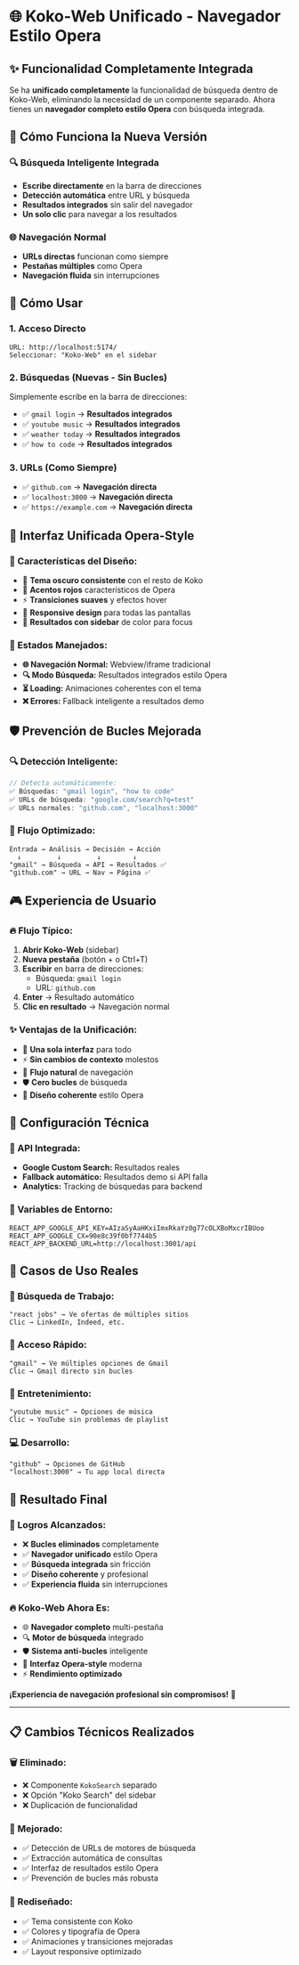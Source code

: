 # 🌐 Koko-Web Unificado - Navegador Estilo Opera

## ✨ Funcionalidad Completamente Integrada

Se ha **unificado completamente** la funcionalidad de búsqueda dentro de Koko-Web, eliminando la necesidad de un componente separado. Ahora tienes un **navegador completo estilo Opera** con búsqueda integrada.

## 🎯 Cómo Funciona la Nueva Versión

### **🔍 Búsqueda Inteligente Integrada**
- **Escribe directamente** en la barra de direcciones
- **Detección automática** entre URL y búsqueda
- **Resultados integrados** sin salir del navegador
- **Un solo clic** para navegar a los resultados

### **🌐 Navegación Normal**
- **URLs directas** funcionan como siempre
- **Pestañas múltiples** como Opera
- **Navegación fluida** sin interrupciones

## 🚀 Cómo Usar

### **1. Acceso Directo**
```
URL: http://localhost:5174/
Seleccionar: "Koko-Web" en el sidebar
```

### **2. Búsquedas (Nuevas - Sin Bucles)**
Simplemente escribe en la barra de direcciones:
- ✅ `gmail login` → **Resultados integrados**
- ✅ `youtube music` → **Resultados integrados**
- ✅ `weather today` → **Resultados integrados**
- ✅ `how to code` → **Resultados integrados**

### **3. URLs (Como Siempre)**
- ✅ `github.com` → **Navegación directa**
- ✅ `localhost:3000` → **Navegación directa**
- ✅ `https://example.com` → **Navegación directa**

## 🎨 Interfaz Unificada Opera-Style

### **🎪 Características del Diseño:**
- 🌙 **Tema oscuro consistente** con el resto de Koko
- 🔴 **Acentos rojos** característicos de Opera
- ⚡ **Transiciones suaves** y efectos hover
- 📱 **Responsive design** para todas las pantallas
- 🎯 **Resultados con sidebar** de color para focus

### **🔄 Estados Manejados:**
- **🌐 Navegación Normal:** Webview/iframe tradicional
- **🔍 Modo Búsqueda:** Resultados integrados estilo Opera
- **⏳ Loading:** Animaciones coherentes con el tema
- **❌ Errores:** Fallback inteligente a resultados demo

## 🛡️ Prevención de Bucles Mejorada

### **🔍 Detección Inteligente:**
```javascript
// Detecta automáticamente:
✅ Búsquedas: "gmail login", "how to code"
✅ URLs de búsqueda: "google.com/search?q=test"
✅ URLs normales: "github.com", "localhost:3000"
```

### **🎯 Flujo Optimizado:**
```
Entrada → Análisis → Decisión → Acción
  ↓         ↓         ↓        ↓
"gmail" → Búsqueda → API → Resultados ✅
"github.com" → URL → Nav → Página ✅
```

## 🎮 Experiencia de Usuario

### **🔥 Flujo Típico:**
1. **Abrir Koko-Web** (sidebar)
2. **Nueva pestaña** (botón + o Ctrl+T)
3. **Escribir** en barra de direcciones:
   - Búsqueda: `gmail login`
   - URL: `github.com`
4. **Enter** → Resultado automático
5. **Clic en resultado** → Navegación normal

### **✨ Ventajas de la Unificación:**
- 🎯 **Una sola interfaz** para todo
- ⚡ **Sin cambios de contexto** molestos
- 🔄 **Flujo natural** de navegación
- 🛡️ **Cero bucles** de búsqueda
- 🎨 **Diseño coherente** estilo Opera

## 🔧 Configuración Técnica

### **📡 API Integrada:**
- **Google Custom Search:** Resultados reales
- **Fallback automático:** Resultados demo si API falla
- **Analytics:** Tracking de búsquedas para backend

### **🔗 Variables de Entorno:**
```env
REACT_APP_GOOGLE_API_KEY=AIzaSyAaHKxiImxRkaYz0g77cOLXBoMxcrIBUoo
REACT_APP_GOOGLE_CX=90e8c39f0bf7744b5
REACT_APP_BACKEND_URL=http://localhost:3001/api
```

## 🎯 Casos de Uso Reales

### **💼 Búsqueda de Trabajo:**
```
"react jobs" → Ve ofertas de múltiples sitios
Clic → LinkedIn, Indeed, etc.
```

### **📧 Acceso Rápido:**
```
"gmail" → Ve múltiples opciones de Gmail
Clic → Gmail directo sin bucles
```

### **🎵 Entretenimiento:**
```
"youtube music" → Opciones de música
Clic → YouTube sin problemas de playlist
```

### **💻 Desarrollo:**
```
"github" → Opciones de GitHub
"localhost:3000" → Tu app local directa
```

## 🚀 Resultado Final

### **🎉 Logros Alcanzados:**
- ❌ **Bucles eliminados** completamente
- ✅ **Navegador unificado** estilo Opera
- ✅ **Búsqueda integrada** sin fricción
- ✅ **Diseño coherente** y profesional
- ✅ **Experiencia fluida** sin interrupciones

### **🔥 Koko-Web Ahora Es:**
- 🌐 **Navegador completo** multi-pestaña
- 🔍 **Motor de búsqueda** integrado
- 🛡️ **Sistema anti-bucles** inteligente
- 🎨 **Interfaz Opera-style** moderna
- ⚡ **Rendimiento optimizado**

**¡Experiencia de navegación profesional sin compromisos!** 🎯

---

## 📋 Cambios Técnicos Realizados

### **🗑️ Eliminado:**
- ❌ Componente `KokoSearch` separado
- ❌ Opción "Koko Search" del sidebar
- ❌ Duplicación de funcionalidad

### **🔧 Mejorado:**
- ✅ Detección de URLs de motores de búsqueda
- ✅ Extracción automática de consultas
- ✅ Interfaz de resultados estilo Opera
- ✅ Prevención de bucles más robusta

### **🎨 Rediseñado:**
- ✅ Tema consistente con Koko
- ✅ Colores y tipografía de Opera
- ✅ Animaciones y transiciones mejoradas
- ✅ Layout responsive optimizado